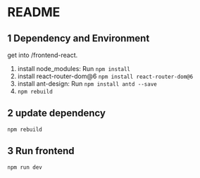 # README

## 1 Dependency and Environment
get into /frontend-react.

1. install node_modules: Run `npm install`
2. install react-router-dom@6 `npm install react-router-dom@6`
3. install ant-design: Run `npm install antd --save`
4. `npm rebuild`

## 2 update dependency
`npm rebuild`

## 3 Run frontend
`npm run dev`
